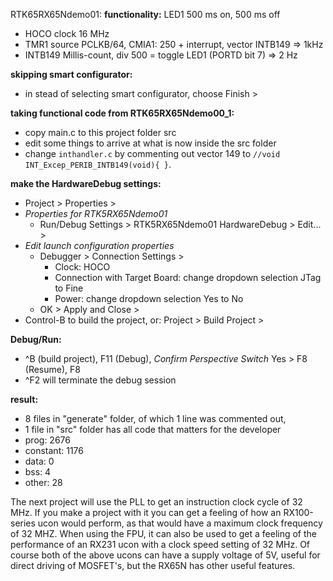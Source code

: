 RTK65RX65Ndemo01:
**functionality:** LED1 500 ms on, 500 ms off
- HOCO clock 16 MHz
- TMR1 source PCLKB/64, CMIA1: 250 + interrupt, vector INTB149 => 1kHz
- INTB149 Millis-count,    div 500 = toggle LED1 (PORTD bit 7) => 2 Hz

**skipping smart configurator:**
- in stead of selecting smart configurator, choose Finish >

**taking functional code from RTK65RX65Ndemo00_1:**
- copy main.c to this project folder src
- edit some things to arrive at what is now inside the src folder
- change `inthandler.c` by commenting out vector 149 to
  `//void INT_Excep_PERIB_INTB149(void){ }`.

**make the HardwareDebug settings:**
- Project > Properties >
- _Properties for RTK5RX65Ndemo01_
  - Run/Debug Settings > RTK5RX65Ndemo01 HardwareDebug > Edit... >
- _Edit launch configuration properties_
  - Debugger > Connection Settings >
    - Clock: HOCO
    - Connection with Target Board: change dropdown selection JTag to Fine
    - Power: change dropdown selection Yes to No
  - OK > Apply and Close >
- Control-B to build the project, or: Project > Build Project >

**Debug/Run:**
- ^B (build project), F11 (Debug), _Confirm Perspective Switch_ Yes >
  F8 (Resume), F8  
- ^F2 will terminate the debug session

**result:**
 - 8 files in "generate" folder, of which 1 line was commented out,
 - 1 file in "src" folder has all code that matters for the developer
 - prog: 2676
 - constant: 1176
 - data: 0
 - bss: 4
 - other: 28

The next project will use the PLL to get an instruction clock cycle of 32 MHz.
If you make a project with it you can get a feeling of how an RX100-series
ucon would perform, as that would have a maximum clock frequency of 32 MHZ.
When using the FPU, it can also be used to get a feeling of the performance
of an RX231 ucon with a clock speed setting of 32 MHz.
Of course both of the above ucons can have a supply voltage of 5V, useful
for direct driving of MOSFET's, but the RX65N has other useful features.
 